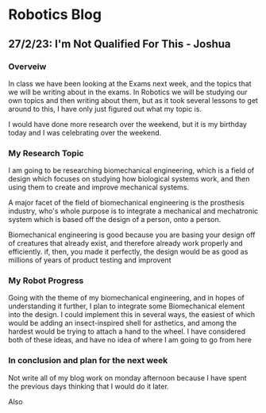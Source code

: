 # Robotics Blog 

## 27/2/23: I'm Not Qualified For This - Joshua

### Overveiw

In class we have been looking at the Exams next week, and the topics that we will be writing about in the exams. In Robotics we will be studying our own topics and then writing about them, but as it took several lessons to get around to this, I have only just figured out what my topic is.

I would have done more research over the weekend, but it is my birthday today and I was celebrating over the weekend.

### My Research Topic

I am going to be researching biomechanical engineering, which is a field of design which focuses on studying how biological systems work, and then using them to create and improve mechanical systems.

A major facet of the field of biomechanical engineering is the prosthesis industry, who's whole purpose is to integrate a mechanical and mechatronic system which is based off the design of a person, onto a person.

Biomechanical engineering is good because you are basing your design off of creatures that already exist, and therefore already work properly and efficiently. if, then, you made it perfectly, the design would be as good as millions of years of product testing and improvent

### My Robot Progress

Going with the theme of my biomechanical engineering, and in hopes of understanding it further, I plan to integrate some Biomechanical element into the design. I could implement this in several ways, the easiest of which would be adding an insect-inspired shell for asthetics, and among the hardest would be trying to attach a hand to the wheel. I have considered both of these ideas, and have no idea of where I am going to go from here


### In conclusion and plan for the next week

Not write all of my blog work on monday afternoon because I have spent the previous days thinking that I would do it later.

Also
